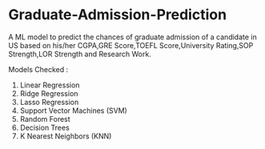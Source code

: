 # Graduate-Admission-Prediction

A ML model to predict the chances of graduate admission of a candidate in US based on his/her CGPA,GRE Score,TOEFL Score,University Rating,SOP Strength,LOR Strength and Research Work.

Models Checked :
  1) Linear Regression
  2) Ridge Regression
  3) Lasso Regression
  4) Support Vector Machines (SVM)
  5) Random Forest
  6) Decision Trees
  7) K Nearest Neighbors (KNN)
